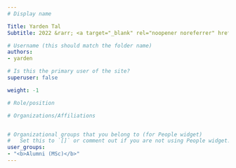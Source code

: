 ```yaml
---
# Display name

Title: Yarden Tal
Subtitle: 2022 &rarr; <a target="_blank" rel="noopener noreferrer" href='https://www.sparkbeyond.com/'>SparkBeyond</a>

# Username (this should match the folder name)
authors:
- yarden

# Is this the primary user of the site?
superuser: false

weight: -1

# Role/position

# Organizations/Affiliations


# Organizational groups that you belong to (for People widget)
#   Set this to `[]` or comment out if you are not using People widget.
user_groups:
- "<b>Alumni (MSc)</b>"
---
```


